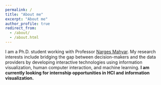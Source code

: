 ```yaml
---
permalink: /
title: "About me"
excerpt: "About me"
author_profile: true
redirect_from: 
  - /about/
  - /about.html
---
```


I am a Ph.D. student working with Professor [Narges Mahyar](https://www.cics.umass.edu/people/mahyar-narges). My research interests include bridging the gap between decision-makers and the data providers by developing interactive technologies using information visualization, human computer interaction, and machine learning. <b>I am currently looking for internship opportunities in HCI and information visualization.<b>
